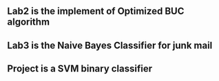 ## Lab2 is the implement of Optimized BUC algorithm
## Lab3 is the Naive Bayes Classifier for junk mail
## Project is a SVM binary classifier
